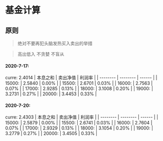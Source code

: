# 基金计算

## 原则

> 绝对不要再犯头脑发热买入卖出的举措

> 高出低入 不贪婪 不盲从

#### 2020-7-17:

curre: 2.4014
| 本息之和 | 卖出净值 | 利润率 |
| -------- | -------- | ------ |
| 15000:   | 2.5840   | 0.00%  |
| 15500:   | 2.6701   | 0.03%  |
| 16000:   | 2.7563   | 0.07%  |
| 17000:   | 2.9285   | 0.13%  |
| 18000:   | 3.1008   | 0.20%  |
| 19000:   | 3.2731   | 0.27%  |
| 20000:   | 3.4453   | 0.33%  |


#### 2020-7-20:

curre: 2.4303
| 本息之和 | 卖出净值 | 利润率 |
| -------- | -------- | ------ |
| 15000:   | 2.5879   | 0.00%  |
| 15500:   | 2.6741   | 0.03%  |
| 16000:   | 2.7604   | 0.07%  |
| 17000:   | 2.9329   | 0.13%  |
| 18000:   | 3.1054   | 0.20%  |
| 19000:   | 3.2779   | 0.27%  |
| 20000:   | 3.4505   | 0.33%  |
